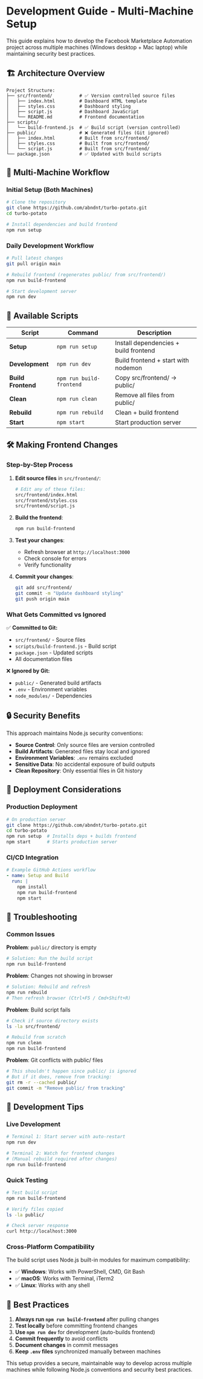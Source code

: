 # Development Guide - Multi-Machine Setup

This guide explains how to develop the Facebook Marketplace Automation project across multiple machines (Windows desktop + Mac laptop) while maintaining security best practices.

## 🏗️ **Architecture Overview**

```
Project Structure:
├── src/frontend/          # ✅ Version controlled source files
│   ├── index.html         # Dashboard HTML template
│   ├── styles.css         # Dashboard styling
│   ├── script.js          # Dashboard JavaScript
│   └── README.md          # Frontend documentation
├── scripts/
│   └── build-frontend.js  # ✅ Build script (version controlled)
├── public/                # ❌ Generated files (Git ignored)
│   ├── index.html         # Built from src/frontend/
│   ├── styles.css         # Built from src/frontend/
│   └── script.js          # Built from src/frontend/
└── package.json           # ✅ Updated with build scripts
```

## 🔄 **Multi-Machine Workflow**

### **Initial Setup (Both Machines)**

```bash
# Clone the repository
git clone https://github.com/abndnt/turbo-potato.git
cd turbo-potato

# Install dependencies and build frontend
npm run setup
```

### **Daily Development Workflow**

```bash
# Pull latest changes
git pull origin main

# Rebuild frontend (regenerates public/ from src/frontend/)
npm run build-frontend

# Start development server
npm run dev
```

## 📜 **Available Scripts**

| Script | Command | Description |
|--------|---------|-------------|
| **Setup** | `npm run setup` | Install dependencies + build frontend |
| **Development** | `npm run dev` | Build frontend + start with nodemon |
| **Build Frontend** | `npm run build-frontend` | Copy src/frontend/ → public/ |
| **Clean** | `npm run clean` | Remove all files from public/ |
| **Rebuild** | `npm run rebuild` | Clean + build frontend |
| **Start** | `npm start` | Start production server |

## 🛠️ **Making Frontend Changes**

### **Step-by-Step Process**

1. **Edit source files** in `src/frontend/`:
   ```bash
   # Edit any of these files:
   src/frontend/index.html
   src/frontend/styles.css
   src/frontend/script.js
   ```

2. **Build the frontend**:
   ```bash
   npm run build-frontend
   ```

3. **Test your changes**:
   - Refresh browser at `http://localhost:3000`
   - Check console for errors
   - Verify functionality

4. **Commit your changes**:
   ```bash
   git add src/frontend/
   git commit -m "Update dashboard styling"
   git push origin main
   ```

### **What Gets Committed vs Ignored**

✅ **Committed to Git:**
- `src/frontend/` - Source files
- `scripts/build-frontend.js` - Build script
- `package.json` - Updated scripts
- All documentation files

❌ **Ignored by Git:**
- `public/` - Generated build artifacts
- `.env` - Environment variables
- `node_modules/` - Dependencies

## 🔒 **Security Benefits**

This approach maintains Node.js security conventions:

- **Source Control**: Only source files are version controlled
- **Build Artifacts**: Generated files stay local and ignored
- **Environment Variables**: `.env` remains excluded
- **Sensitive Data**: No accidental exposure of build outputs
- **Clean Repository**: Only essential files in Git history

## 🚀 **Deployment Considerations**

### **Production Deployment**

```bash
# On production server
git clone https://github.com/abndnt/turbo-potato.git
cd turbo-potato
npm run setup  # Installs deps + builds frontend
npm start      # Starts production server
```

### **CI/CD Integration**

```yaml
# Example GitHub Actions workflow
- name: Setup and Build
  run: |
    npm install
    npm run build-frontend
    npm start
```

## 🔧 **Troubleshooting**

### **Common Issues**

**Problem**: `public/` directory is empty
```bash
# Solution: Run the build script
npm run build-frontend
```

**Problem**: Changes not showing in browser
```bash
# Solution: Rebuild and refresh
npm run rebuild
# Then refresh browser (Ctrl+F5 / Cmd+Shift+R)
```

**Problem**: Build script fails
```bash
# Check if source directory exists
ls -la src/frontend/

# Rebuild from scratch
npm run clean
npm run build-frontend
```

**Problem**: Git conflicts with public/ files
```bash
# This shouldn't happen since public/ is ignored
# But if it does, remove from tracking:
git rm -r --cached public/
git commit -m "Remove public/ from tracking"
```

## 📱 **Development Tips**

### **Live Development**

```bash
# Terminal 1: Start server with auto-restart
npm run dev

# Terminal 2: Watch for frontend changes
# (Manual rebuild required after changes)
npm run build-frontend
```

### **Quick Testing**

```bash
# Test build script
npm run build-frontend

# Verify files copied
ls -la public/

# Check server response
curl http://localhost:3000
```

### **Cross-Platform Compatibility**

The build script uses Node.js built-in modules for maximum compatibility:
- ✅ **Windows**: Works with PowerShell, CMD, Git Bash
- ✅ **macOS**: Works with Terminal, iTerm2
- ✅ **Linux**: Works with any shell

## 🎯 **Best Practices**

1. **Always run `npm run build-frontend`** after pulling changes
2. **Test locally** before committing frontend changes
3. **Use `npm run dev`** for development (auto-builds frontend)
4. **Commit frequently** to avoid conflicts
5. **Document changes** in commit messages
6. **Keep `.env` files** synchronized manually between machines

This setup provides a secure, maintainable way to develop across multiple machines while following Node.js conventions and security best practices.
